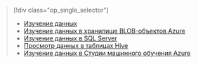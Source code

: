 > [!div class="op_single_selector"]
> * [Изучение данных](../articles/machine-learning/machine-learning-data-science-explore-data.md)
> * [Изучение данных в хранилище BLOB-объектов Azure](../articles/machine-learning/machine-learning-data-science-explore-data-blob.md)
> * [Изучение данных в SQL Server](../articles/machine-learning/machine-learning-data-science-explore-data-sql-server.md)
> * [Просмотр данных в таблицах Hive](../articles/machine-learning/machine-learning-data-science-explore-data-hive-tables.md)
> * [Изучение данных в Студии машинного обучения Azure](https://azure.microsoft.com/documentation/videos/preprocessing-data-in-azure-ml-studio/)
> 
> 



<!--HONumber=Nov16_HO3-->


